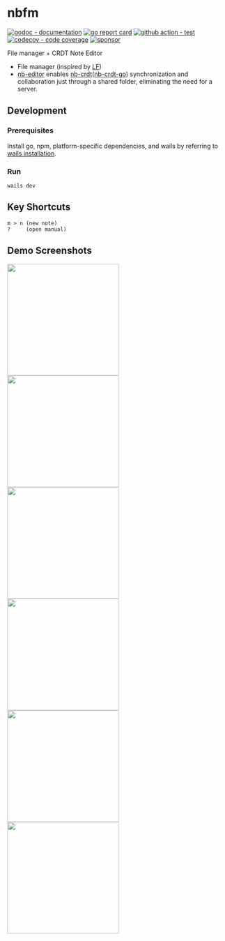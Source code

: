 # nbfm

[![godoc - documentation](https://godoc.org/github.com/notebox/nbfm?status.svg)](https://pkg.go.dev/github.com/notebox/nbfm)
[![go report card](https://goreportcard.com/badge/github.com/notebox/nbfm)](https://goreportcard.com/report/github.com/notebox/nbfm)
[![github action - test](https://github.com/notebox/nbfm/workflows/test/badge.svg)](https://github.com/notebox/nbfm/actions)
[![codecov - code coverage](https://img.shields.io/codecov/c/github/notebox/nbfm.svg?style=flat-square)](https://codecov.io/gh/notebox/nbfm)
[![sponsor](https://img.shields.io/static/v1?label=Sponsor&message=%E2%9D%A4&logo=GitHub&color=%23fe8e86)](https://github.com/sponsors/notebox)

File manager + CRDT Note Editor
- File manager (inspired by [LF](https://github.com/gokcehan/lf))
- [nb-editor](https://github.com/notebox/nb-editor) enables [nb-crdt](https://github.com/notebox/nb-crdt)([nb-crdt-go](https://github.com/notebox/nb-crdt-go)) synchronization and collaboration just through a shared folder, eliminating the need for a server.

## Development

### Prerequisites
Install go, npm, platform-specific dependencies, and wails by referring to [wails installation](https://wails.io/docs/gettingstarted/installation).

### Run
```
wails dev
```

## Key Shortcuts
```
m > n (new note)
?     (open manual)
```

## Demo Screenshots
<img src="https://github.com/notebox/nbfm/assets/8125241/ba0a6f6f-2c3c-4582-ada0-12c05a5f4922" width=256 /><img src="https://github.com/notebox/nbfm/assets/8125241/e6bd15d8-155e-4345-812b-1cc258571d9f" width=256 /> <img src="https://github.com/notebox/nbfm/assets/8125241/f632f59b-31e5-4114-96fa-fad4accc852c" width=256 />
<img src="https://github.com/notebox/nbfm/assets/8125241/b4e7c5ff-3da3-4aca-9cd4-75b2027470f3" width=256 /> <img src="https://github.com/notebox/nbfm/assets/8125241/c0e5ecde-4714-4563-90b3-566a7b7e57e6" width=256 /> <img src="https://github.com/notebox/nbfm/assets/8125241/0804ee64-a3d6-40b1-80e4-58530b8eb1ce" width=256 />
